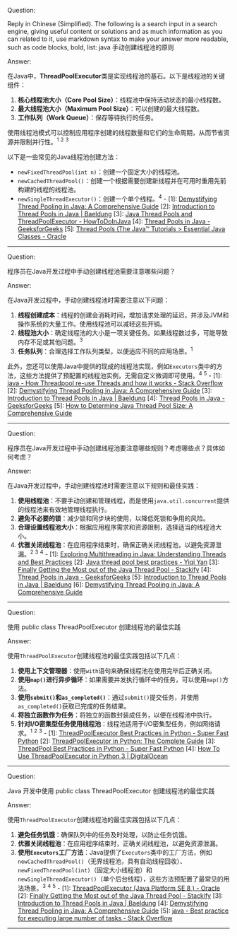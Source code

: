 Question:

Reply in Chinese (Simplified).
The following is a search input in a search engine, giving useful content or solutions and as much information as you can related to it, use markdown syntax to make your answer more readable, such as code blocks, bold, list:
java 手动创建线程池的原则

Answer:

在Java中，**ThreadPoolExecutor**类是实现线程池的基石。以下是线程池的关键组件：

1. **核心线程池大小（Core Pool Size）**：线程池中保持活动状态的最小线程数。
2. **最大线程池大小（Maximum Pool Size）**：可以创建的最大线程数。
3. **工作队列（Work Queue）**：保存等待执行的任务。

使用线程池模式可以控制应用程序创建的线程数量和它们的生命周期，从而节省资源并限制并行性。<sup>1</sup> <sup>2</sup> <sup>3</sup>

以下是一些常见的Java线程池创建方法：
- `newFixedThreadPool(int n)`：创建一个固定大小的线程池。
- `newCachedThreadPool()`：创建一个根据需要创建新线程并在可用时重用先前构建的线程的线程池。
- `newSingleThreadExecutor()`：创建一个单个线程。<sup>4</sup>
\-
\[1]: [Demystifying Thread Pooling in Java: A Comprehensive Guide](https://naveen-metta.medium.com/demystifying-thread-pooling-in-java-a-comprehensive-guide-d4b03e32a46b)
\[2]: [Introduction to Thread Pools in Java | Baeldung](https://www.baeldung.com/thread-pool-java-and-guava)
\[3]: [Java Thread Pools and ThreadPoolExecutor - HowToDoInJava](https://howtodoinjava.com/java/multi-threading/java-thread-pool-executor-example/)
\[4]: [Thread Pools in Java - GeeksforGeeks](https://www.geeksforgeeks.org/thread-pools-java/)
\[5]: [Thread Pools (The Java™ Tutorials > Essential Java Classes - Oracle](https://docs.oracle.com/javase/tutorial/essential/concurrency/pools.html)

<hr/>

Question:

程序员在Java开发过程中手动创建线程池需要注意哪些问题？

Answer:

在Java开发过程中，手动创建线程池时需要注意以下问题：

1. **线程创建成本**：线程的创建会消耗时间，增加请求处理的延迟，并涉及JVM和操作系统的大量工作。使用线程池可以减轻这些开销。
2. **线程池大小**：确定线程池的大小是一项关键任务。如果线程数过多，可能导致内存不足或其他问题。<sup>3</sup>
3. **任务队列**：合理选择工作队列类型，以便适应不同的应用场景。<sup>1</sup>

此外，您还可以使用Java中提供的现成的线程池实现，例如`Executors`类中的方法，这些方法提供了预配置的线程池实例，无需自定义微调即可使用。<sup>4</sup> <sup>5</sup>
\-
\[1]: [java - How Threadpool re-use Threads and how it works - Stack Overflow](https://stackoverflow.com/questions/19765904/how-threadpool-re-use-threads-and-how-it-works)
\[2]: [Demystifying Thread Pooling in Java: A Comprehensive Guide](https://naveen-metta.medium.com/demystifying-thread-pooling-in-java-a-comprehensive-guide-d4b03e32a46b)
\[3]: [Introduction to Thread Pools in Java | Baeldung](https://www.baeldung.com/thread-pool-java-and-guava)
\[4]: [Thread Pools in Java - GeeksforGeeks](https://www.geeksforgeeks.org/thread-pools-java/)
\[5]: [How to Determine Java Thread Pool Size: A Comprehensive Guide](https://dip-mazumder.medium.com/how-to-determine-java-thread-pool-size-a-comprehensive-guide-4f73a4758273)

<hr/>

Question:

程序员在Java开发过程中手动创建线程池要注意哪些规则？考虑哪些点？具体如何考虑？

Answer:

在Java开发过程中，手动创建线程池时需要注意以下规则和最佳实践：

1. **使用线程池**：不要手动创建和管理线程，而是使用`java.util.concurrent`提供的线程池来有效地管理线程执行。
2. **避免不必要的锁**：减少锁和同步块的使用，以降低死锁和争用的风险。
3. **合理设置线程池大小**：根据应用程序需求和资源限制，选择适当的线程池大小。
4. **优雅关闭线程池**：在应用程序结束时，确保正确关闭线程池，以避免资源泄漏。<sup>2</sup> <sup>3</sup> <sup>4</sup>
\-
\[1]: [Exploring Multithreading in Java: Understanding Threads and Best Practices](https://blog.devgenius.io/exploring-multithreading-in-java-understanding-threads-and-best-practices-c01215f93e2d)
\[2]: [Java thread pool best practices - Yiqi Yan](https://saoyan.github.io/blogs/2022-03-23-java-thread-pool)
\[3]: [Finally Getting the Most out of the Java Thread Pool - Stackify](https://stackify.com/java-thread-pools/)
\[4]: [Thread Pools in Java - GeeksforGeeks](https://bing.com/search?q=Java+manual+thread+pool+creation+best+practices)
\[5]: [Introduction to Thread Pools in Java | Baeldung](https://www.baeldung.com/thread-pool-java-and-guava)
\[6]: [Demystifying Thread Pooling in Java: A Comprehensive Guide](https://naveen-metta.medium.com/demystifying-thread-pooling-in-java-a-comprehensive-guide-d4b03e32a46b)

<hr/>

Question:

使用 public class ThreadPoolExecutor 创建线程池的最佳实践

Answer:

使用`ThreadPoolExecutor`创建线程池的最佳实践包括以下几点：

1. **使用上下文管理器**：使用`with`语句来确保线程池在使用完毕后正确关闭。
2. **使用`map()`进行异步循环**：如果需要并发执行循环中的任务，可以使用`map()`方法。
3. **使用`submit()`和`as_completed()`**：通过`submit()`提交任务，并使用`as_completed()`获取已完成的任务结果。
4. **将独立函数作为任务**：将独立的函数封装成任务，以便在线程池中执行。
5. **针对I/O密集型任务使用线程池**：线程池适用于I/O密集型任务，例如网络请求。<sup>1</sup> <sup>2</sup> <sup>3</sup>
\-
\[1]: [ThreadPoolExecutor Best Practices in Python - Super Fast Python](https://superfastpython.com/threadpoolexecutor-best-practices/)
\[2]: [ThreadPoolExecutor in Python: The Complete Guide](https://superfastpython.com/threadpoolexecutor-in-python/)
\[3]: [ThreadPool Best Practices in Python - Super Fast Python](https://superfastpython.com/threadpool-best-practices/)
\[4]: [How To Use ThreadPoolExecutor in Python 3 | DigitalOcean](https://www.digitalocean.com/community/tutorials/how-to-use-threadpoolexecutor-in-python-3)

<hr/>

Question:

Java 开发中使用 public class ThreadPoolExecutor 创建线程池的最佳实践

Answer:

使用`ThreadPoolExecutor`创建线程池的最佳实践包括以下几点：

1. **避免任务饥饿**：确保队列中的任务及时处理，以防止任务饥饿。
2. **优雅关闭线程池**：在应用程序结束时，正确关闭线程池，以避免资源泄漏。
3. **使用`Executors`工厂方法**：Java提供了`Executors`类中的工厂方法，例如`newCachedThreadPool()`（无界线程池，具有自动线程回收）、`newFixedThreadPool(int)`（固定大小线程池）和`newSingleThreadExecutor()`（单个后台线程），这些方法预配置了最常见的用法场景。<sup>3</sup> <sup>4</sup> <sup>5</sup>
\-
\[1]: [ThreadPoolExecutor (Java Platform SE 8 ) - Oracle](https://docs.oracle.com/javase/8/docs/api/java/util/concurrent/ThreadPoolExecutor.html)
\[2]: [Finally Getting the Most out of the Java Thread Pool - Stackify](https://stackify.com/java-thread-pools/)
\[3]: [Introduction to Thread Pools in Java | Baeldung](https://www.baeldung.com/thread-pool-java-and-guava)
\[4]: [Demystifying Thread Pooling in Java: A Comprehensive Guide](https://naveen-metta.medium.com/demystifying-thread-pooling-in-java-a-comprehensive-guide-d4b03e32a46b)
\[5]: [java - Best practice for executing large number of tasks - Stack Overflow](https://stackoverflow.com/questions/44924429/best-practice-for-executing-large-number-of-tasks)

<hr/>

